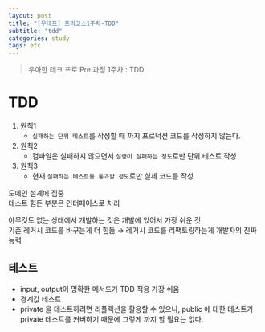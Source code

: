 ```yaml
---
layout: post
title: "[우테프] 프리코스1주차-TDD"
subtitle: "tdd"
categories: study
tags: etc
---
```

> 우아한 테크 프로 Pre 과정 1주차 : TDD

# TDD
1. 원칙1 
    - `실패하는 단위 테스트`를 작성할 때 까지 프로덕션 코드를 작성하지 않는다.
2. 원칙2
    - 컴파일은 실패하지 않으면서 `실행이 실패하는 정도`로만 단위 테스트 작성
3. 원칙3
    - 현재 `실패하는 테스트를 통과할 정도`로만 실제 코드를 작성

도메인 설계에 집중  
테스트 힘든 부분은 인터페이스로 처리  

아무것도 없는 상태에서 개발하는 것은 개발에 있어서 가장 쉬운 것  
기존 레거시 코드를 바꾸는게 더 힘듦 → 레거시 코드를 리팩토링하는게 개발자의 진짜 능력  

## 테스트
- input, output이 명확한 메서드가 TDD 적용 가장 쉬움
- 경계값 테스트
- private 을 테스트하려면 리플랙션을 활용할 수 있으나, public 에 대한 테스트가 private 테스트를 커버하기 때문에 그렇게 까지 할 필요는 없다.